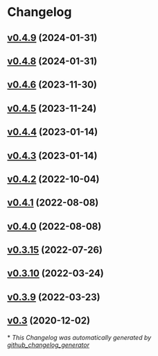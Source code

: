 # Changelog

## [v0.4.9](https://github.com/alenrajsp/tcxreader/tree/v0.4.9) (2024-01-31)

## [v0.4.8](https://github.com/alenrajsp/tcxreader/tree/v0.4.8) (2024-01-31)

## [v0.4.6](https://github.com/alenrajsp/tcxreader/tree/v0.4.6) (2023-11-30)

## [v0.4.5](https://github.com/alenrajsp/tcxreader/tree/v0.4.5) (2023-11-24)

## [v0.4.4](https://github.com/alenrajsp/tcxreader/tree/v0.4.4) (2023-01-14)

## [v0.4.3](https://github.com/alenrajsp/tcxreader/tree/v0.4.3) (2023-01-14)

## [v0.4.2](https://github.com/alenrajsp/tcxreader/tree/v0.4.2) (2022-10-04)

## [v0.4.1](https://github.com/alenrajsp/tcxreader/tree/v0.4.1) (2022-08-08)

## [v0.4.0](https://github.com/alenrajsp/tcxreader/tree/v0.4.0) (2022-08-08)

## [v0.3.15](https://github.com/alenrajsp/tcxreader/tree/v0.3.15) (2022-07-26)

## [v0.3.10](https://github.com/alenrajsp/tcxreader/tree/v0.3.10) (2022-03-24)

## [v0.3.9](https://github.com/alenrajsp/tcxreader/tree/v0.3.9) (2022-03-23)

## [v0.3](https://github.com/alenrajsp/tcxreader/tree/v0.3) (2020-12-02)



\* *This Changelog was automatically generated by [github_changelog_generator](https://github.com/github-changelog-generator/github-changelog-generator)*
